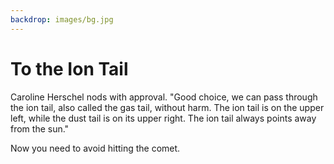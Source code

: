 ```yaml
---
backdrop: images/bg.jpg
---
```


# To the Ion Tail

Caroline Herschel nods with approval. "Good choice, we can pass through the ion tail, also called the gas tail, without harm. The ion tail is on the upper left, while the dust tail is on its upper right. The ion tail always points away from the sun."

Now you need to avoid hitting the comet. 

<Page url="reasonable" instructions="" action="Calculate your trajectory with your own logic" condition="none" />

<Page url="kepler" instructions="" action="Calculate your trajectory using Kepler's laws" condition="none" />